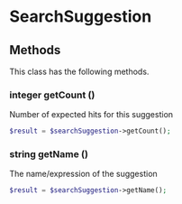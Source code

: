 # SearchSuggestion


## Methods
This class has the following methods.


### integer getCount ()
Number of expected hits for this suggestion

```php
$result = $searchSuggestion->getCount();
```


### string getName ()
The name/expression of the suggestion

```php
$result = $searchSuggestion->getName();
```

